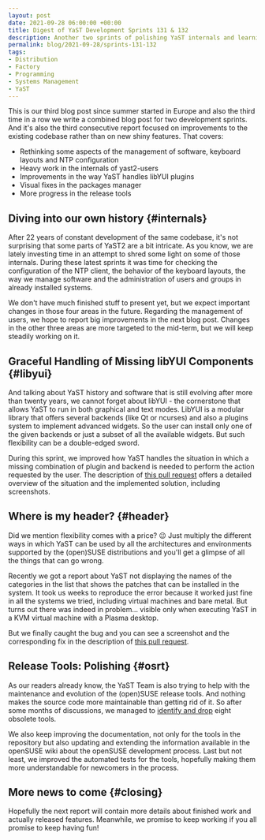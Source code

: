 ```yaml
---
layout: post
date: 2021-09-28 06:00:00 +00:00
title: Digest of YaST Development Sprints 131 & 132
description: Another two sprints of polishing YaST internals and learning about the release tools
permalink: blog/2021-09-28/sprints-131-132
tags:
- Distribution
- Factory
- Programming
- Systems Management
- YaST
---
```


This is our third blog post since summer started in Europe and also the third time in a row we write
a combined blog post for two development sprints. And it's also the third consecutive report focused
on improvements to the existing codebase rather than on new shiny features. That covers:

- Rethinking some aspects of the management of software, keyboard layouts and NTP configuration
- Heavy work in the internals of yast2-users
- Improvements in the way YaST handles libYUI plugins
- Visual fixes in the packages manager
- More progress in the release tools

## Diving into our own history {#internals}

After 22 years of constant development of the same codebase, it's not surprising that some parts of
YaST2 are a bit intricate. As you know, we are lately investing time in an attempt to shred some
light on some of those internals. During these latest sprints it was time for checking the
configuration of the NTP client, the behavior of the keyboard layouts, the way we manage software
and the administration of users and groups in already installed systems.

We don't have much finished stuff to present yet, but we expect important changes in those four
areas in the future. Regarding the management of users, we hope to report big improvements in the
next blog post. Changes in the other three areas are more targeted to the mid-term, but we will
keep steadily working on it.

## Graceful Handling of Missing libYUI Components {#libyui}

And talking about YaST history and software that is still evolving after more than twenty years, we
cannot forget about libYUI - the cornerstone that allows YaST to run in both graphical and text
modes. LibYUI is a modular library that offers several backends (like Qt or ncurses) and also a
plugins system to implement advanced widgets. So the user can install only one of the given
backends or just a subset of all the available widgets. But such flexibility can be a double-edged
sword.

During this sprint, we improved how YaST handles the situation in which a missing combination of
plugin and backend is needed to perform the action requested by the user. The description of
[this pull request](https://github.com/yast/yast-yast2/pull/1194) offers a detailed overview of the
situation and the implemented solution, including screenshots.

## Where is my header? {#header}

Did we mention flexibility comes with a price? :wink: Just multiply the different ways in which YaST
can be used by all the architectures and environments supported by the (open)SUSE distributions and
you'll get a glimpse of all the things that can go wrong.

Recently we got a report about YaST not displaying the names of the categories in the list that
shows the patches that can be installed in the system. It took us weeks to reproduce the error
because it worked just fine in all the systems we tried, including virtual machines and bare metal.
But turns out there was indeed in problem... visible only when executing YaST in a KVM virtual
machine with a Plasma desktop.

But we finally caught the bug and you can see a screenshot and the corresponding fix in the
description of [this pull request](https://github.com/libyui/libyui/pull/48).

## Release Tools: Polishing {#osrt}

As our readers already know, the YaST Team is also trying to help with the maintenance and evolution
of the (open)SUSE release tools. And nothing makes the source code more maintainable than getting rid
of it. So after some months of discussions, we managed to [identify and
drop](https://github.com/openSUSE/openSUSE-release-tools/pull/2613) eight obsolete tools.

We also keep improving the documentation, not only for the tools in the repository but also updating
and extending the information available in the openSUSE wiki about the openSUSE development process.
Last but not least, we improved the automated tests for the tools, hopefully making them more
understandable for newcomers in the process.

## More news to come {#closing}

Hopefully the next report will contain more details about finished work and actually released
features. Meanwhile, we promise to keep working if you all promise to keep having fun!

